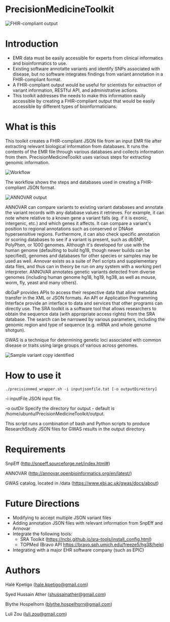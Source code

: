 # PrecisionMedicineToolkit

![FHIR-compliant output](https://i.imgur.com/tm9iZWM.png)

# Introduction

* EMR data must be easily accessible for experts from clinical informatics and bioinformatics to use.
* Existing software annotatte variants and identify SNPs associated with disease, but no software integrates findings from variant annotation in a FHIR-compliant format.
* A FHIR-compliant output would be useful for scientists for extraction of variant information, RESTful API, and administrative actions.
* This toolkit addresses the needs to make this information easily accessible by creating a FHIR-compliant output that would be easily accessible by different types of bioinformaticians.

# What is this
This toolkit creates a FHIR-compliant JSON file from an input EMR file after extracting relevant biological information from databases. It runs the contents of the EMR file through various databases and collects information from them. PrecisionMedicineToolkit uses various steps for extracting genomic information.

![Workflow](https://i.imgur.com/PPOXC7U.png)

The workflow shows the steps and databases used in creating a FHIR-compliant JSON format.

![ANNOVAR output](https://i.imgur.com/jliJAzN.png)

ANNOVAR can compare variants to existing variant databases and annotate the variant records with any database values it retrieves. For example, it can note where relative to a known gene a variant falls (eg. if it is exonic, intergenic, etc.) and which genes it affects. It can compare a variant's position to regional annotations such as conserved or DNAse hypersensitive regions. Furthermore, it can also check specific annotation or scoring databases to see if a variant is present, such as dbSNP, PolyPhen, or 1000 genomes. Although it's developed for use with the human genome (defaulting to build hg18, though newer builds can be specified), genomes and databases for other species or samples may be used as well. Annovar exists as a suite of Perl scripts and supplementary data files, and thus can in theory be run on any system with a working perl interpreter. ANNOVAR annotates genetic variants detected from diverse genomes (including human genome hg18, hg19, hg38, as well as mouse, worm, fly, yeast and many others).

dbGaP provides APIs to access their respective data that allow metadata transfer in the XML or JSON formats. An API or Application Programming Interface provide an interface to data and services that other programs can directly use. The SRA toolkit is a software tool that allows researchers to obtain the sequence data (with appropriate access rights) from the SRA database. The search can be narrowed by various parameters, including the genomic region and type of sequence (e.g. mRNA and whole genome shotgun).

GWAS is a technique for determining genetic loci associated with common disease or traits using large groups of various across genomes.

![Sample variant copy identified](https://i.imgur.com/U0FlhJe.png)


# How to use it
`./precisionmed_wrapper.sh -i inputjsonfile.txt [-o outputDirectory]`

  -i inputFile JSON input file.

  -o outDir    Specify the directory for output - default is /home/ubuntu/PrecisionMedicineToolkit/output.

  This script runs a combination of bash and Python scripts to produce
  ResearchStudy JSON files for GWAS results in the output directory.

# Requirements
SnpEff (http://snpeff.sourceforge.net/index.html#)

ANNOVAR (http://annovar.openbioinformatics.org/en/latest/)

GWAS catalog, located in /data (https://www.ebi.ac.uk/gwas/docs/about)

# Future Directions
* Modifying to accept multiple JSON variant files
* Adding annotation JSON files with relevant information from SnpEff and Annovar
* Integrate the following tools:
  - SRA Toolkit (https://ncbi.github.io/sra-tools/install_config.html)
  - TOPMed (Bravo API https://bravo.sph.umich.edu/freeze5/hg38/help)
* Integrating with a major EHR software company (such as EPIC)

# Authors
Halé Kpetigo (hale.kpetigo@gmail.com)

Syed Hussain Ather (shussainather@gmail.com)

Blythe Hospelhorn (blythe.hospelhorn@gmail.com)

Luli Zou (luli.zou@gmail.com)

